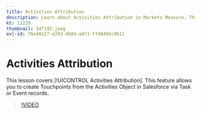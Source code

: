 ```yaml
---
title: Activities Attribution
description: Learn about Activities Attribution in Marketo Measure. This feature allows you to create Touchpoints from the Activities Object in Salesforce via Task or Event records.
kt: 11229
thumbnail: 347192.jpeg
exl-id: 76e40127-e293-4b94-a071-ff48465c9b11
---
```

# Activities Attribution

This lesson covers [!UICONTROL Activities Attribution]. This feature allows you to create Touchpoints from the Activities Object in Salesforce via Task or Event records.

>[!VIDEO](https://video.tv.adobe.com/v/347192/?quality=12&learn=on)
